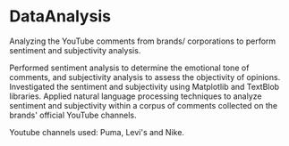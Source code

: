 # DataAnalysis
Analyzing the YouTube comments from brands/ corporations to perform sentiment and subjectivity analysis.


Performed sentiment analysis to determine the emotional tone of comments, and subjectivity analysis to assess the objectivity of opinions.
Investigated the sentiment and subjectivity using Matplotlib and TextBlob libraries.
Applied natural language processing techniques to analyze sentiment and subjectivity within a corpus of comments collected on the brands' official YouTube channels.

Youtube channels used: Puma, Levi's and Nike.
